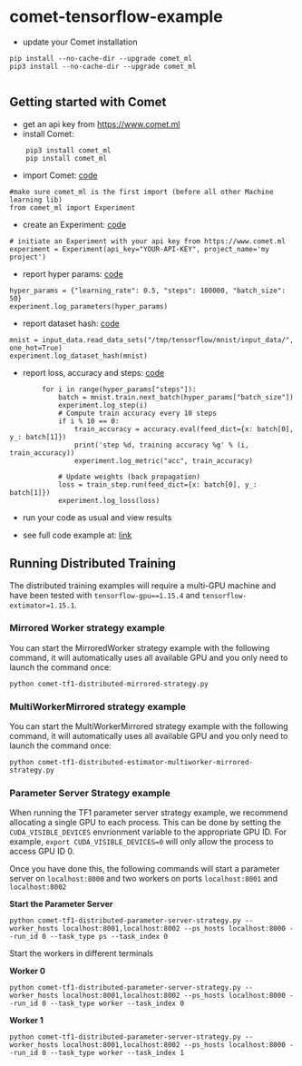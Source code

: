 # comet-tensorflow-example
   * update your Comet installation
```
pip install --no-cache-dir --upgrade comet_ml
pip3 install --no-cache-dir --upgrade comet_ml
    
```

## Getting started with Comet
   * get an api key from https://www.comet.ml
   * install Comet:
```
    pip3 install comet_ml
    pip install comet_ml
```

   * import Comet:  [code](https://github.com/comet-ml/comet-quickstart-guide/blob/master/tensorflow/comet_tensorflow_example.py#L11)
```
#make sure comet_ml is the first import (before all other Machine learning lib)
from comet_ml import Experiment
```
   * create an Experiment: [code](https://github.com/comet-ml/comet-quickstart-guide/blob/master/tensorflow/comet_tensorflow_example.py#L45)
```
# initiate an Experiment with your api key from https://www.comet.ml
experiment = Experiment(api_key="YOUR-API-KEY", project_name='my project')
```
+ report hyper params: [code](https://github.com/comet-ml/comet-quickstart-guide/blob/master/tensorflow/comet_tensorflow_example.py#L46)
```
hyper_params = {"learning_rate": 0.5, "steps": 100000, "batch_size": 50}
experiment.log_parameters(hyper_params)
```
+ report dataset hash: [code](https://github.com/comet-ml/comet-quickstart-guide/blob/master/tensorflow/comet_tensorflow_example.py#L47)
```
mnist = input_data.read_data_sets("/tmp/tensorflow/mnist/input_data/", one_hot=True)
experiment.log_dataset_hash(mnist)
```
+ report loss, accuracy and steps: [code](https://github.com/comet-ml/comet-quickstart-guide/blob/master/tensorflow/comet_tensorflow_example.py#L53-L64)
```
        for i in range(hyper_params["steps"]):
            batch = mnist.train.next_batch(hyper_params["batch_size"])
            experiment.log_step(i)
            # Compute train accuracy every 10 steps
            if i % 10 == 0:
                train_accuracy = accuracy.eval(feed_dict={x: batch[0], y_: batch[1]})
                print('step %d, training accuracy %g' % (i, train_accuracy))
                experiment.log_metric("acc", train_accuracy)

            # Update weights (back propagation)
            loss = train_step.run(feed_dict={x: batch[0], y_: batch[1]})
            experiment.log_loss(loss)
```

   * run your code as usual and view results 

   * see full code example at: [link](https://github.com/comet-ml/comet-quickstart-guide/blob/master/tensorflow/comet_tensorflow_example.py)

## Running Distributed Training

The distributed training examples will require a multi-GPU machine and have been tested with `tensorflow-gpu==1.15.4` and `tensorflow-extimator=1.15.1`.

### Mirrored Worker strategy example

You can start the MirroredWorker strategy example with the following command, it will automatically uses all available GPU and you only need to launch the command once:

```
python comet-tf1-distributed-mirrored-strategy.py
```

### MultiWorkerMirrored strategy example

You can start the MultiWorkerMirrored strategy example with the following command, it will automatically uses all available GPU and you only need to launch the command once:

```
python comet-tf1-distributed-estimator-multiworker-mirrored-strategy.py
```

### Parameter Server Strategy example

When running the TF1 parameter server strategy example, we recommend allocating a single GPU to each process. This can be done by setting the `CUDA_VISIBLE_DEVICES` envrionment variable to the appropriate GPU ID. For example, `export CUDA_VISIBLE_DEVICES=0` will only allow the process to access GPU ID 0.

Once you have done this, the following commands will start a parameter server on `localhost:8000` and two workers on ports `localhost:8001` and `localhost:8002`

**Start the Parameter Server**
```
python comet-tf1-distributed-parameter-server-strategy.py --worker_hosts localhost:8001,localhost:8002 --ps_hosts localhost:8000 --run_id 0 --task_type ps --task_index 0
```

Start the workers in different terminals 

**Worker 0**
```
python comet-tf1-distributed-parameter-server-strategy.py --worker_hosts localhost:8001,localhost:8002 --ps_hosts localhost:8000 --run_id 0 --task_type worker --task_index 0
```

**Worker 1**
```
python comet-tf1-distributed-parameter-server-strategy.py --worker_hosts localhost:8001,localhost:8002 --ps_hosts localhost:8000 --run_id 0 --task_type worker --task_index 1
```

